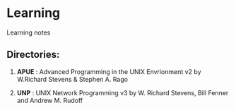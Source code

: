 Learning
========

Learning notes 

Directories:
-----------
1. **APUE** : Advanced Programming in the UNIX Envrionment v2 by W.Richard Stevens & Stephen A. Rago

2. **UNP** : UNIX Network Programming v3 by W. Richard Stevens, Bill Fenner and Andrew M. Rudoff

